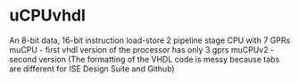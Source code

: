 # uCPUvhdl
An 8-bit data, 16-bit instruction load-store 2 pipeline stage CPU with 7 GPRs
muCPU - first vhdl version of the processor has only 3 gprs
muCPUv2 - second version
(The formatting of the VHDL code is messy because tabs are different for ISE Design Suite and Github)
